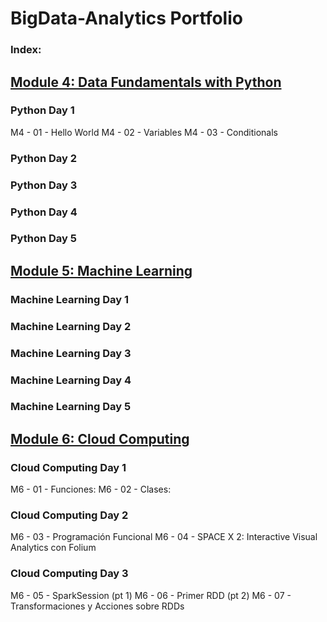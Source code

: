 # BigData-Analytics Portfolio
### Index:

## [Module 4: Data Fundamentals with Python](https://github.com/tangybluff/BigData-Analytics/tree/917b849b28514453042cae5e526ff001ca087918/M4%20-%20Data%20Fundamentals%20with%20Python)

### Python Day 1
M4 - 01 - Hello World
M4 - 02 - Variables
M4 - 03 - Conditionals
### Python Day 2

### Python Day 3

### Python Day 4

### Python Day 5


## [Module 5: Machine Learning](https://github.com/tangybluff/BigData-Analytics/tree/4ee0b13d6618a66c1d4803772db452d7ab546971/M5%20-%20Machine%20Learning)

### Machine Learning Day 1

### Machine Learning Day 2

### Machine Learning Day 3

### Machine Learning Day 4

### Machine Learning Day 5


## [Module 6: Cloud Computing](https://github.com/tangybluff/BigData-Analytics/tree/873422951524751f45a1bfe729a6930774838460/M6%20-%20Cloud%20Computing)

### Cloud Computing Day 1
M6 - 01 - Funciones: 
M6 - 02 - Clases: 
### Cloud Computing Day 2
M6 - 03 - Programación Funcional
M6 - 04 - SPACE X 2: Interactive Visual Analytics con Folium 
### Cloud Computing Day 3
M6 - 05 - SparkSession (pt 1)
M6 - 06 - Primer RDD (pt 2)
M6 - 07 - Transformaciones y Acciones sobre RDDs


